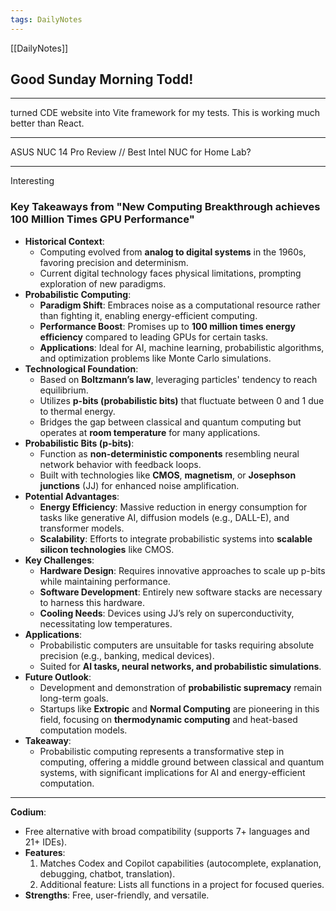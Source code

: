 ```yaml
---
tags: DailyNotes
---
```


[[DailyNotes]]

## Good  Sunday  Morning Todd!

----

turned CDE website into Vite framework for my tests. This is working much better than React.

  -----

ASUS NUC 14 Pro Review // Best Intel NUC for Home Lab?

----

Interesting

### Key Takeaways from "New Computing Breakthrough achieves 100 Million Times GPU Performance"

- **Historical Context**:
    - Computing evolved from **analog to digital systems** in the 1960s, favoring precision and determinism.
    - Current digital technology faces physical limitations, prompting exploration of new paradigms.
- **Probabilistic Computing**:
    - **Paradigm Shift**: Embraces noise as a computational resource rather than fighting it, enabling energy-efficient computing.
    - **Performance Boost**: Promises up to **100 million times energy efficiency** compared to leading GPUs for certain tasks.
    - **Applications**: Ideal for AI, machine learning, probabilistic algorithms, and optimization problems like Monte Carlo simulations.
- **Technological Foundation**:
    - Based on **Boltzmann’s law**, leveraging particles' tendency to reach equilibrium.
    - Utilizes **p-bits (probabilistic bits)** that fluctuate between 0 and 1 due to thermal energy.
    - Bridges the gap between classical and quantum computing but operates at **room temperature** for many applications.
- **Probabilistic Bits (p-bits)**:
    - Function as **non-deterministic components** resembling neural network behavior with feedback loops.
    - Built with technologies like **CMOS**, **magnetism**, or **Josephson junctions** (JJ) for enhanced noise amplification.
- **Potential Advantages**:
    - **Energy Efficiency**: Massive reduction in energy consumption for tasks like generative AI, diffusion models (e.g., DALL-E), and transformer models.
    - **Scalability**: Efforts to integrate probabilistic systems into **scalable silicon technologies** like CMOS.
- **Key Challenges**:
    - **Hardware Design**: Requires innovative approaches to scale up p-bits while maintaining performance.
    - **Software Development**: Entirely new software stacks are necessary to harness this hardware.
    - **Cooling Needs**: Devices using JJ’s rely on superconductivity, necessitating low temperatures.
- **Applications**:
    - Probabilistic computers are unsuitable for tasks requiring absolute precision (e.g., banking, medical devices).
    - Suited for **AI tasks, neural networks, and probabilistic simulations**.
- **Future Outlook**:
    - Development and demonstration of **probabilistic supremacy** remain long-term goals.
    - Startups like **Extropic** and **Normal Computing** are pioneering in this field, focusing on **thermodynamic computing** and heat-based computation models.
- **Takeaway**:
    - Probabilistic computing represents a transformative step in computing, offering a middle ground between classical and quantum systems, with significant implications for AI and energy-efficient computation.

----
**Codium**:

- Free alternative with broad compatibility (supports 7+ languages and 21+ IDEs).
- **Features**:
    1. Matches Codex and Copilot capabilities (autocomplete, explanation, debugging, chatbot, translation).
    2. Additional feature: Lists all functions in a project for focused queries.
- **Strengths**: Free, user-friendly, and versatile.
